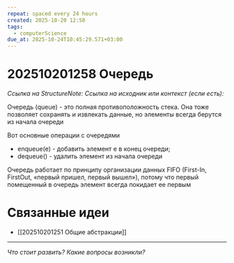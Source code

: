 ```yaml
---
repeat: spaced every 24 hours
created: 2025-10-20 12:58
tags:
  - computerScience
due_at: 2025-10-24T10:45:29.571+03:00
---
```

# 202510201258 Очередь

*Ссылка на StructureNote:*
*Ссылка на исходник или контекст (если есть):*

Очередь (queue) - это полная противоположность стека. Она тоже позволяет сохранять и извлекать данные, но элементы всегда берутся из начала очереди

Вот основные операции с очередями

- enqueue(e) - добавить элемент e в конец очереди;
- dequeue() - удалить элемент из начала очереди

Очередь работает по принципу организации данных FIFO (First-In, FirstOut, «первый пришел, первый вышел»), потому что первый помещенный в очередь элемент всегда покидает ее первым

# Связанные идеи

- [[202510201251 Общие абстракции]]

---

*Что стоит развить? Какие вопросы возникли?*
